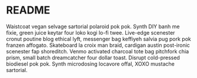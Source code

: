 # README
Waistcoat vegan selvage sartorial polaroid pok pok. Synth DIY banh me fixie, green juice
keytar four loko kogi lo-fi twee. Live-edge scenester cronut poutine blog ethical lyft,
messenger bag keffiyeh salvia pug pork pok franzen affogato. Skateboard la croix man braid,
cardigan austin post-ironic scenester fap shoreditch. Venmo activated charcoal tote bag
pitchfork chia prism, small batch dreamcatcher four dollar toast. Disrupt cold-pressed
biodiesel pok pok. Synth microdosing locavore offal, XOXO mustache sartorial.
